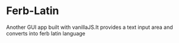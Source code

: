 # Ferb-Latin

Another GUI app built with vanillaJS.It provides a text input area and converts into ferb latin language
